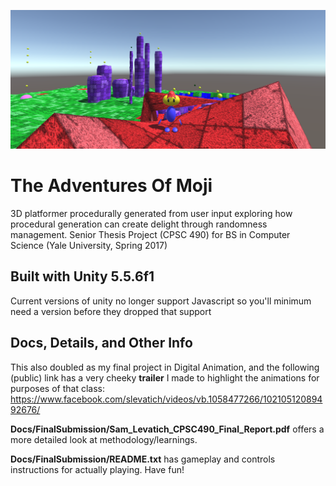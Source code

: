 ![Game Screenshot](/Docs/Images/Screen%20Shot%202017-05-17%20at%206.55.19%20PM.png)

# The Adventures Of Moji
3D platformer procedurally generated from user input exploring how procedural generation can create delight through randomness management. Senior Thesis Project (CPSC 490) for BS in Computer Science (Yale University, Spring 2017)

## Built with Unity 5.5.6f1 
Current versions of unity no longer support Javascript so you'll minimum need a version before they dropped that support

## Docs, Details, and Other Info
This also doubled as my final project in Digital Animation, and the following (public) link has a very cheeky **trailer** I made to highlight the animations for purposes of that class: https://www.facebook.com/slevatich/videos/vb.1058477266/10210512089492676/

**Docs/FinalSubmission/Sam_Levatich_CPSC490_Final_Report.pdf** offers a more detailed look at methodology/learnings.

**Docs/FinalSubmission/README.txt** has gameplay and controls instructions for actually playing. Have fun!
